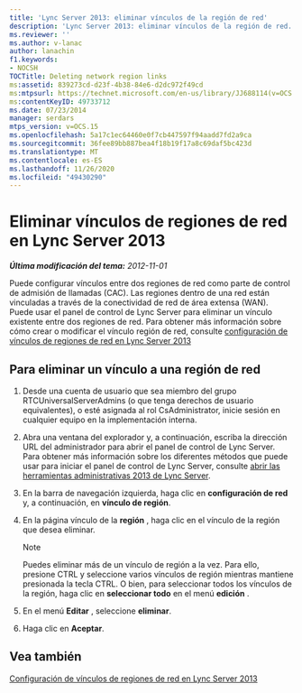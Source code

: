 ```yaml
---
title: 'Lync Server 2013: eliminar vínculos de la región de red'
description: 'Lync Server 2013: eliminar vínculos de la región de red.'
ms.reviewer: ''
ms.author: v-lanac
author: lanachin
f1.keywords:
- NOCSH
TOCTitle: Deleting network region links
ms:assetid: 839273cd-d23f-4b38-84e6-d2dc972f49cd
ms:mtpsurl: https://technet.microsoft.com/en-us/library/JJ688114(v=OCS.15)
ms:contentKeyID: 49733712
ms.date: 07/23/2014
manager: serdars
mtps_version: v=OCS.15
ms.openlocfilehash: 5a17c1ec64460e0f7cb447597f94aadd7fd2a9ca
ms.sourcegitcommit: 36fee89bb887bea4f18b19f17a8c69daf5bc423d
ms.translationtype: MT
ms.contentlocale: es-ES
ms.lasthandoff: 11/26/2020
ms.locfileid: "49430290"
---
```

# <a name="deleting-network-region-links-in-lync-server-2013"></a>Eliminar vínculos de regiones de red en Lync Server 2013

<div data-xmlns="http://www.w3.org/1999/xhtml">

<div class="topic" data-xmlns="http://www.w3.org/1999/xhtml" data-msxsl="urn:schemas-microsoft-com:xslt" data-cs="https://msdn.microsoft.com/">

<div data-asp="https://msdn2.microsoft.com/asp">



</div>

<div id="mainSection">

<div id="mainBody">

<span> </span>

_**Última modificación del tema:** 2012-11-01_

Puede configurar vínculos entre dos regiones de red como parte de control de admisión de llamadas (CAC). Las regiones dentro de una red están vinculadas a través de la conectividad de red de área extensa (WAN). Puede usar el panel de control de Lync Server para eliminar un vínculo existente entre dos regiones de red. Para obtener más información sobre cómo crear o modificar el vínculo región de red, consulte [configuración de vínculos de regiones de red en Lync Server 2013](lync-server-2013-configuring-network-region-links.md)

<div>

## <a name="to-delete-a-network-region-link"></a>Para eliminar un vínculo a una región de red

1.  Desde una cuenta de usuario que sea miembro del grupo RTCUniversalServerAdmins (o que tenga derechos de usuario equivalentes), o esté asignada al rol CsAdministrator, inicie sesión en cualquier equipo en la implementación interna.

2.  Abra una ventana del explorador y, a continuación, escriba la dirección URL del administrador para abrir el panel de control de Lync Server. Para obtener más información sobre los diferentes métodos que puede usar para iniciar el panel de control de Lync Server, consulte [abrir las herramientas administrativas 2013 de Lync Server](lync-server-2013-open-lync-server-administrative-tools.md).

3.  En la barra de navegación izquierda, haga clic en **configuración de red** y, a continuación, en **vínculo de región**.

4.  En la página vínculo de la **región** , haga clic en el vínculo de la región que desea eliminar.
    
    <div>
    

    > [!NOTE]  
    > Puedes eliminar más de un vínculo de región a la vez. Para ello, presione CTRL y seleccione varios vínculos de región mientras mantiene presionada la tecla CTRL. O bien, para seleccionar todos los vínculos de la región, haga clic en <STRONG>seleccionar todo</STRONG> en el menú <STRONG>edición</STRONG> .

    
    </div>

5.  En el menú **Editar** , seleccione **eliminar**.

6.  Haga clic en **Aceptar**.

</div>

<div>

## <a name="see-also"></a>Vea también


[Configuración de vínculos de regiones de red en Lync Server 2013](lync-server-2013-configuring-network-region-links.md)  
  

</div>

</div>

<span> </span>

</div>

</div>

</div>


